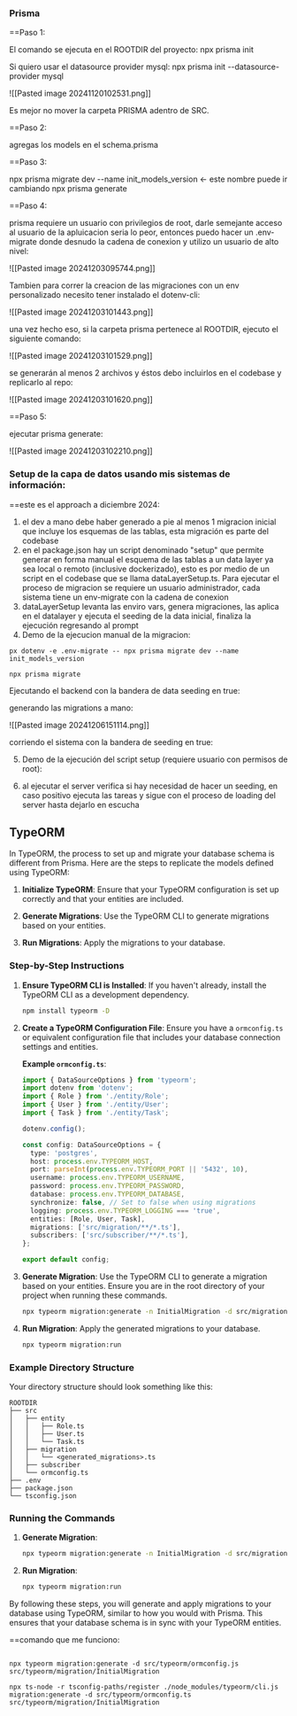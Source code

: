 ### Prisma

==Paso 1:

El comando se ejecuta en el ROOTDIR del proyecto:
npx prisma init

Si quiero usar el datasource provider mysql:
npx prisma init --datasource-provider mysql

![[Pasted image 20241120102531.png]]

Es mejor no mover la carpeta PRISMA adentro de SRC.

==Paso 2:

agregas los models en el schema.prisma

==Paso 3:

npx prisma migrate dev --name init_models_version  <- este nombre puede ir cambiando
npx prisma generate

==Paso 4:


prisma requiere un usuario con privilegios de root, darle semejante acceso al usuario de la apluicacion seria lo peor, entonces puedo hacer un .env-migrate donde desnudo la cadena de conexion y utilizo un usuario de alto nivel:

![[Pasted image 20241203095744.png]]


Tambien para correr la creacion de las migraciones con un env personalizado necesito tener instalado el dotenv-cli:

![[Pasted image 20241203101443.png]]

una vez hecho eso, si la carpeta prisma pertenece al ROOTDIR, ejecuto el siguiente comando:

![[Pasted image 20241203101529.png]]

se generarán al menos 2 archivos y éstos debo incluirlos en el codebase y replicarlo al repo:

![[Pasted image 20241203101620.png]]

==Paso 5:

ejecutar prisma generate:

![[Pasted image 20241203102210.png]]

### Setup de la capa de datos usando mis sistemas de información:

==este es el approach a diciembre 2024:

1. el dev a mano debe haber generado a pie al menos 1 migracion inicial que incluye los esquemas de las tablas, esta migración es parte del codebase
2. en el package.json hay un script denominado "setup" que permite generar en forma manual el esquema de las tablas a un data layer ya sea local o remoto (inclusive dockerizado), esto es por medio de un script en el codebase que se llama dataLayerSetup.ts. Para ejecutar el proceso de migracion se requiere un usuario administrador, cada sistema tiene un env-migrate con la cadena de conexion
3. dataLayerSetup levanta las enviro vars, genera migraciones, las aplica en el datalayer y ejecuta el seeding de la data inicial, finaliza la ejecución regresando al prompt
4. Demo de la ejecucion manual de la migracion:

```
px dotenv -e .env-migrate -- npx prisma migrate dev --name init_models_version

npx prisma migrate
```


Ejecutando el backend con la bandera de data seeding en true:

generando las migrations a mano:

![[Pasted image 20241206151114.png]]

corriendo el sistema con la bandera de seeding en true:






5. Demo de la ejecución del script setup (requiere usuario con permisos de root):


6. al ejecutar el server verifica si hay necesidad de hacer un seeding, en caso positivo ejecuta las tareas y sigue con el proceso de loading del server hasta dejarlo en escucha

## TypeORM

In TypeORM, the process to set up and migrate your database schema is different from Prisma. Here are the steps to replicate the models defined using TypeORM:

1. **Initialize TypeORM**:
   Ensure that your TypeORM configuration is set up correctly and that your entities are included.

2. **Generate Migrations**:
   Use the TypeORM CLI to generate migrations based on your entities.

3. **Run Migrations**:
   Apply the migrations to your database.

### Step-by-Step Instructions

1. **Ensure TypeORM CLI is Installed**:
   If you haven't already, install the TypeORM CLI as a development dependency.

   ```sh
   npm install typeorm -D
   ```

2. **Create a TypeORM Configuration File**:
   Ensure you have a `ormconfig.ts` or equivalent configuration file that includes your database connection settings and entities.

   **Example `ormconfig.ts`**:
   ```typescript
   import { DataSourceOptions } from 'typeorm';
   import dotenv from 'dotenv';
   import { Role } from './entity/Role';
   import { User } from './entity/User';
   import { Task } from './entity/Task';

   dotenv.config();

   const config: DataSourceOptions = {
     type: 'postgres',
     host: process.env.TYPEORM_HOST,
     port: parseInt(process.env.TYPEORM_PORT || '5432', 10),
     username: process.env.TYPEORM_USERNAME,
     password: process.env.TYPEORM_PASSWORD,
     database: process.env.TYPEORM_DATABASE,
     synchronize: false, // Set to false when using migrations
     logging: process.env.TYPEORM_LOGGING === 'true',
     entities: [Role, User, Task],
     migrations: ['src/migration/**/*.ts'],
     subscribers: ['src/subscriber/**/*.ts'],
   };

   export default config;
   ```

3. **Generate Migration**:
   Use the TypeORM CLI to generate a migration based on your entities. Ensure you are in the root directory of your project when running these commands.

   ```sh
   npx typeorm migration:generate -n InitialMigration -d src/migration
   ```

4. **Run Migration**:
   Apply the generated migrations to your database.

   ```sh
   npx typeorm migration:run
   ```

### Example Directory Structure

Your directory structure should look something like this:

```
ROOTDIR
├── src
│   ├── entity
│   │   ├── Role.ts
│   │   ├── User.ts
│   │   └── Task.ts
│   ├── migration
│   │   └── <generated_migrations>.ts
│   ├── subscriber
│   └── ormconfig.ts
├── .env
├── package.json
└── tsconfig.json
```

### Running the Commands

1. **Generate Migration**:
   ```sh
   npx typeorm migration:generate -n InitialMigration -d src/migration
   ```

2. **Run Migration**:
   ```sh
   npx typeorm migration:run
   ```

By following these steps, you will generate and apply migrations to your database using TypeORM, similar to how you would with Prisma. This ensures that your database schema is in sync with your TypeORM entities.


==comando que me funciono:
```

npx typeorm migration:generate -d src/typeorm/ormconfig.js src/typeorm/migration/InitialMigration

npx ts-node -r tsconfig-paths/register ./node_modules/typeorm/cli.js migration:generate -d src/typeorm/ormconfig.ts src/typeorm/migration/InitialMigration

```

